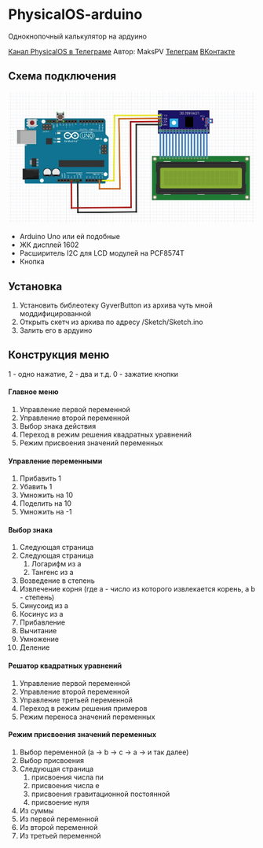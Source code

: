 # PhysicalOS-arduino
Однокнопочный калькулятор на ардуино

[Канал PhysicalOS в Телеграме](http://telete.in/PhysicalOS "Канал PhysicalOS в Телеграме")
Автор: MaksPV [Телеграм](telete.in/Maksimushka "Телеграм") [ВКонтакте](http://vk.com/MaksPVi "ВКонтакте")

## Схема подключения
![Иллюстрация к проекту](https://github.com/MaksPV/PhysicalOS-arduino/raw/master/scheme.jpg)
- Arduino Uno или ей подобные
- ЖК дисплей 1602
- Расширитель I2C для LCD модулей на PCF8574T
- Кнопка

## Установка
1. Установить библеотеку GyverButton из архива чуть мной моддифицированной
2. Открыть скетч из архива по адресу /Sketch/Sketch.ino
3. Залить его в ардуино

## Конструкция меню
1 - одно нажатие, 2 - два и т.д. 0 - зажатие кнопки

#### Главное меню
1. Управление первой переменной
2. Управление второй переменной
3. Выбор знака действия
4. Переход в режим решения квадратных уравнений
5. Режим присвоения значений переменных

#### Управление переменными
1. Прибавить 1
2. Убавить 1
3. Умножить на 10
4. Поделить на 10
5. Умножить на -1

#### Выбор знака
1. Следующая страница
 1. Следующая страница
    1. Логарифм из a
    2. Тангенс из a
 2. Возведение в степень
 3. Извлечение корня (где a - число из которого извлекается корень, а b - степень)
 4. Синусоид из a
 5. Косинус из a
2. Прибавление
3. Вычитание
4. Умножение
5. Деление

#### Решатор квадратных уравнений
1. Управление первой переменной
2. Управление второй переменной
3. Управление третьей переменной
4. Переход в режим решения примеров
5. Режим переноса значений переменных

#### Режим присвоения значений переменных
1. Выбор переменной (a -> b -> c -> a -> и так далее)
2. Выбор присвоения
  1. Следующая страница
        1. присвоения числа пи
		2. присвоения числа е
		3. присвоения гравитационной постоянной
		4. присвоение нуля
  2. Из суммы
  3. Из первой переменной
  4. Из второй переменной
  5. Из третьей переменной
